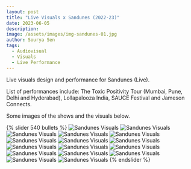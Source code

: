 ```yaml
---
layout: post
title: "Live Visuals x Sandunes (2022-23)"
date: 2023-06-05
description:
image: /assets/images/img-sandunes-01.jpg
author: Sourya Sen
tags:
  - Audiovisual
  - Visuals
  - Live Performance
---
```


Live visuals design and performance for Sandunes (Live).

List of performances include:
The Toxic Positivity Tour (Mumbai, Pune, Delhi and Hyderabad), Lollapalooza India, SAUCE Festival and Jameson Connects.

Some images of the shows and the visuals below.

{% slider 540 bullets %}
  ![Sandunes Visuals](/assets/images/sandunesviz/sandunes_viz_1.png)
  ![Sandunes Visuals](/assets/images/sandunesviz/Sandunes_TPT_Lolla23-67.jpg)
  ![Sandunes Visuals](/assets/images/sandunesviz/sandunes_viz_2.png)
  ![Sandunes Visuals](/assets/images/sandunesviz/Sandunes_TPT_Lolla23-28.jpg)
  ![Sandunes Visuals](/assets/images/sandunesviz/sandunes_viz_3.png)
  ![Sandunes Visuals](/assets/images/sandunesviz/Sandunes_TPT_Mumbai-23.jpg)
  ![Sandunes Visuals](/assets/images/sandunesviz/sandunes_viz_4.png)
  ![Sandunes Visuals](/assets/images/sandunesviz/Sandunes_TPT_Pune-9.jpg)
  ![Sandunes Visuals](/assets/images/sandunesviz/sandunes_viz_5.png)
  ![Sandunes Visuals](/assets/images/sandunesviz/sandunes_viz_6.png)
  ![Sandunes Visuals](/assets/images/sandunesviz/Sandunes_TPT_Hyd-2.jpg)
  ![Sandunes Visuals](/assets/images/sandunesviz/sandunes_viz_7.png)
  ![Sandunes Visuals](/assets/images/sandunesviz/Sandunes_TPT_Delhi-16.jpg)
  ![Sandunes Visuals](/assets/images/sandunesviz/sandunes_viz_8.png)
  ![Sandunes Visuals](/assets/images/sandunesviz/Sandunes_TPT_Delhi-13.jpg)
  ![Sandunes Visuals](/assets/images/sandunesviz/sandunes_viz_9.png)
{% endslider %}